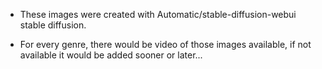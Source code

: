 -   These images were created with  Automatic/stable-diffusion-webui stable diffusion.

-   For every genre, there would be video of those images available, if not available it would be added sooner or later...
